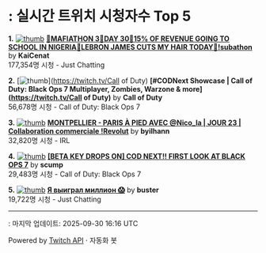 # : 실시간 트위치 시청자수 Top 5

**1.** [![thumb](https://static-cdn.jtvnw.net/previews-ttv/live_user_kaicenat-320x180.jpg)](https://twitch.tv/KaiCenat)
**[🎉MAFIATHON 3🎉DAY 30🎉15% OF REVENUE GOING TO SCHOOL IN NIGERIA🎉LEBRON JAMES CUTS MY HAIR TODAY🎉!subathon](https://twitch.tv/KaiCenat)** by **KaiCenat**<br>177,354명 시청  - Just Chatting

**2.** [![thumb](https://static-cdn.jtvnw.net/previews-ttv/live_user_callofduty-320x180.jpg)](https://twitch.tv/Call of Duty)
**[#CODNext Showcase | Call of Duty: Black Ops 7 Multiplayer, Zombies, Warzone & more](https://twitch.tv/Call of Duty)** by **Call of Duty**<br>56,678명 시청  - Call of Duty: Black Ops 7

**3.** [![thumb](https://static-cdn.jtvnw.net/previews-ttv/live_user_byilhann-320x180.jpg)](https://twitch.tv/byilhann)
**[MONTPELLIER - PARIS À PIED AVEC @Nico_la | JOUR 23 | Collaboration commerciale !Revolut](https://twitch.tv/byilhann)** by **byilhann**<br>32,820명 시청  - IRL

**4.** [![thumb](https://static-cdn.jtvnw.net/previews-ttv/live_user_scump-320x180.jpg)](https://twitch.tv/scump)
**[[BETA KEY DROPS ON] COD NEXT!! FIRST LOOK AT BLACK OPS 7](https://twitch.tv/scump)** by **scump**<br>29,483명 시청  - Call of Duty: Black Ops 7

**5.** [![thumb](https://static-cdn.jtvnw.net/previews-ttv/live_user_buster-320x180.jpg)](https://twitch.tv/buster)
**[Я выиграл миллион 😱](https://twitch.tv/buster)** by **buster**<br>19,722명 시청  - Just Chatting


---
: 마지막 업데이트: 2025-09-30 16:16 UTC

Powered by [Twitch API](https://dev.twitch.tv/docs/api/reference) · 자동화 봇